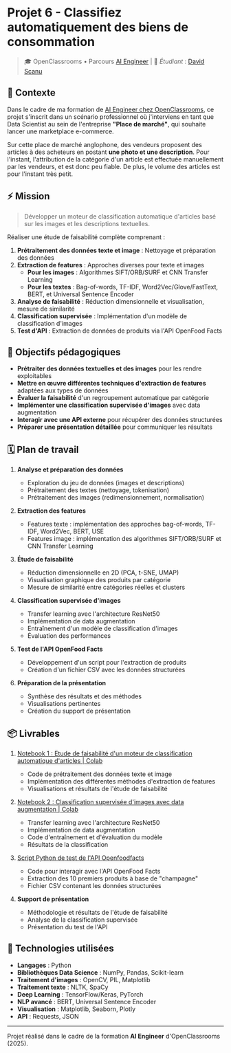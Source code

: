 # Projet 6 - Classifiez automatiquement des biens de consommation

> 🎓 OpenClassrooms • Parcours [AI Engineer](https://openclassrooms.com/fr/paths/795-ai-engineer) | 👋 *Étudiant* : [David Scanu](https://www.linkedin.com/in/davidscanu14/)

## 📝 Contexte

Dans le cadre de ma formation de [AI Engineer chez OpenClassrooms](https://openclassrooms.com/fr/paths/795-ai-engineer), ce projet s'inscrit dans un scénario professionnel où j'interviens en tant que Data Scientist au sein de l'entreprise **"Place de marché"**, qui souhaite lancer une marketplace e-commerce.

Sur cette place de marché anglophone, des vendeurs proposent des articles à des acheteurs en postant **une photo et une description**. Pour l'instant, l'attribution de la catégorie d'un article est effectuée manuellement par les vendeurs, et est donc peu fiable. De plus, le volume des articles est pour l'instant très petit.

## ⚡ Mission

> Développer un moteur de classification automatique d'articles basé sur les images et les descriptions textuelles.

Réaliser une étude de faisabilité complète comprenant :

1. **Prétraitement des données texte et image** : Nettoyage et préparation des données
2. **Extraction de features** : Approches diverses pour texte et images
   - **Pour les images** : Algorithmes SIFT/ORB/SURF et CNN Transfer Learning
   - **Pour les textes** : Bag-of-words, TF-IDF, Word2Vec/Glove/FastText, BERT, et Universal Sentence Encoder
3. **Analyse de faisabilité** : Réduction dimensionnelle et visualisation, mesure de similarité
4. **Classification supervisée** : Implémentation d'un modèle de classification d'images
5. **Test d'API** : Extraction de données de produits via l'API OpenFood Facts

## 🎯 Objectifs pédagogiques

- **Prétraiter des données textuelles et des images** pour les rendre exploitables
- **Mettre en œuvre différentes techniques d'extraction de features** adaptées aux types de données
- **Évaluer la faisabilité** d'un regroupement automatique par catégorie
- **Implémenter une classification supervisée d'images** avec data augmentation
- **Interagir avec une API externe** pour récupérer des données structurées
- **Préparer une présentation détaillée** pour communiquer les résultats

## 🗓️ Plan de travail

1. **Analyse et préparation des données**
   - Exploration du jeu de données (images et descriptions)
   - Prétraitement des textes (nettoyage, tokenisation)
   - Prétraitement des images (redimensionnement, normalisation)

2. **Extraction des features**
   - Features texte : implémentation des approches bag-of-words, TF-IDF, Word2Vec, BERT, USE
   - Features image : implémentation des algorithmes SIFT/ORB/SURF et CNN Transfer Learning

4. **Étude de faisabilité**
   - Réduction dimensionnelle en 2D (PCA, t-SNE, UMAP)
   - Visualisation graphique des produits par catégorie
   - Mesure de similarité entre catégories réelles et clusters

5. **Classification supervisée d'images**
   - Transfer learning avec l'architecture ResNet50
   - Implémentation de data augmentation
   - Entraînement d'un modèle de classification d'images
   - Évaluation des performances

7. **Test de l'API OpenFood Facts**
   - Développement d'un script pour l'extraction de produits
   - Création d'un fichier CSV avec les données structurées

8. **Préparation de la présentation**
   - Synthèse des résultats et des méthodes
   - Visualisations pertinentes
   - Création du support de présentation

## 📦 Livrables

1. [Notebook 1 : Etude de faisabilité d'un moteur de classification automatique d'articles | Colab](https://colab.research.google.com/drive/11NzDz7Wy2MKWHrmCsNwvC14Z4gTM75Xe?usp=sharing)
   - Code de prétraitement des données texte et image
   - Implémentation des différentes méthodes d'extraction de features
   - Visualisations et résultats de l'étude de faisabilité

2. [Notebook 2 : Classification supervisée d'images avec data augmentation | Colab](https://colab.research.google.com/drive/1MWZzFIE2hwoj35tkJy9pA0d76buZYDxb?usp=sharing)
   - Transfer learning avec l'architecture ResNet50
   - Implémentation de data augmentation
   - Code d'entraînement et d'évaluation du modèle
   - Résultats de la classification

4. [Script Python de test de l'API Openfoodfacts](openfoodfacts/produits_champagne.py)
   - Code pour interagir avec l'API OpenFood Facts
   - Extraction des 10 premiers produits à base de "champagne"
   - Fichier CSV contenant les données structurées

5. **Support de présentation**
   - Méthodologie et résultats de l'étude de faisabilité
   - Analyse de la classification supervisée
   - Présentation du test de l'API

## 🔧 Technologies utilisées

- **Langages** : Python
- **Bibliothèques Data Science** : NumPy, Pandas, Scikit-learn
- **Traitement d'images** : OpenCV, PIL, Matplotlib
- **Traitement texte** : NLTK, SpaCy
- **Deep Learning** : TensorFlow/Keras, PyTorch
- **NLP avancé** : BERT, Universal Sentence Encoder
- **Visualisation** : Matplotlib, Seaborn, Plotly
- **API** : Requests, JSON

---

Projet réalisé dans le cadre de la formation **AI Engineer** d'OpenClassrooms (2025).
